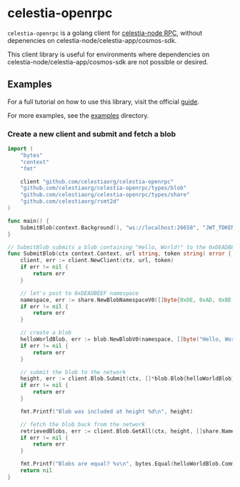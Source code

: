 # celestia-openrpc

`celestia-openrpc` is a golang client for [celestia-node RPC](https://docs.celestia.org/developers/node-api/), without depenencies on celestia-node/celestia-app/cosmos-sdk.

This client library is useful for environments where dependencies on celestia-node/celestia-app/cosmos-sdk are not possible or desired.

## Examples

For a full tutorial on how to use this library, visit the official [guide](https://docs.celestia.org/developers/golang-client-tutorial).

For more examples, see the [examples](./examples) directory.

### Create a new client and submit and fetch a blob

```go
import (
	"bytes"
	"context"
	"fmt"

	client "github.com/celestiaorg/celestia-openrpc"
	"github.com/celestiaorg/celestia-openrpc/types/blob"
	"github.com/celestiaorg/celestia-openrpc/types/share"
	"github.com/celestiaorg/rsmt2d"
)

func main() {
	SubmitBlob(context.Background(), "ws://localhost:26658", "JWT_TOKEN")
}

// SubmitBlob submits a blob containing "Hello, World!" to the 0xDEADBEEF namespace. It uses the default signer on the running node.
func SubmitBlob(ctx context.Context, url string, token string) error {
	client, err := client.NewClient(ctx, url, token)
	if err != nil {
		return err
	}

	// let's post to 0xDEADBEEF namespace
	namespace, err := share.NewBlobNamespaceV0([]byte{0xDE, 0xAD, 0xBE, 0xEF})
	if err != nil {
		return err
	}

	// create a blob
	helloWorldBlob, err := blob.NewBlobV0(namespace, []byte("Hello, World!"))
	if err != nil {
		return err
	}

	// submit the blob to the network
	height, err := client.Blob.Submit(ctx, []*blob.Blob{helloWorldBlob}, blob.DefaultGasPrice())
	if err != nil {
		return err
	}

	fmt.Printf("Blob was included at height %d\n", height)

	// fetch the blob back from the network
	retrievedBlobs, err := client.Blob.GetAll(ctx, height, []share.Namespace{namespace})
	if err != nil {
		return err
	}

	fmt.Printf("Blobs are equal? %v\n", bytes.Equal(helloWorldBlob.Commitment, retrievedBlobs[0].Commitment))
	return nil
}
```
